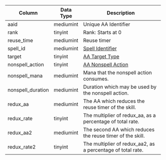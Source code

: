 | Column            | Data Type | Description                                                                                           |
| ----------------- | --------- | ----------------------------------------------------------------------------------------------------- |
| aaid              | mediumint | Unique AA Identifier                                                                                  |
| rank              | tinyint   | Rank: Starts at 0                                                                                     |
| reuse_time        | mediumint | Reuse timer                                                                                           |
| spell_id          | mediumint | [Spell Identifier](spells_new.md)                                                                     |
| target            | tinyint   | [AA Target Type](hhttps://eqemu.gitbook.io/server/categories/types/aa-target-types)                   |
| nonspell_action   | tinyint   | [AA Nonspell Action](hhttps://eqemu.gitbook.io/server/categories/reference-lists/aa-nonspell-actions) |
| nonspell_mana     | mediumint | Mana that the nonspell action consumes.                                                               |
| nonspell_duration | mediumint | Duration which may be used by the nonspell action.                                                    |
| redux_aa          | mediumint | The AA which reduces the reuse timer of the skill.                                                    |
| redux_rate        | tinyint   | The multiplier of redux_aa, as a percentage of total rate.                                            |
| redux_aa2         | mediumint | The second AA which reduces the reuse timer of the skill.                                             |
| redux_rate2       | tinyint   | The multiplier of redux_aa2, as a percentage of total rate.                                           |